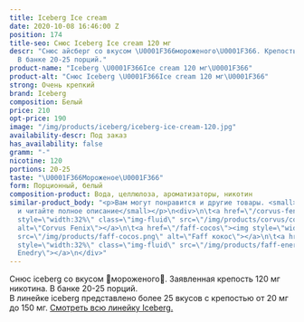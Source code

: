 ```yaml
---
title: Iceberg Ice cream
date: 2020-10-08 16:46:00 Z
position: 174
title-seo: Снюс Iceberg Ice cream 120 мг
descr: "Снюс айсберг со вкусом \U0001F366мороженого\U0001F366. Крепость 120 мг никотина.
  В банке 20-25 порций."
product-name: "Iceberg \U0001F366Ice cream 120 мг\U0001F366"
product-alt: "Снюс Iceberg \U0001F366Ice cream 120 мг\U0001F366"
strong: Очень крепкий
brand: Iceberg
composition: Белый
price: 210
opt-price: 190
image: "/img/products/iceberg/iceberg-ice-cream-120.jpg"
availability-descr: Под заказ
has_availability: false
gramm: "-"
nicotine: 120
portions: 20-25
taste: "\U0001F366Мороженое\U0001F366"
form: Порционный, белый
composition-product: Вода, целлюлоза, ароматизаторы, никотин
similar-product_body: "<p>Вам могут понравится и другие товары. <small>Жмите на картинки
  и читайте полное описание</small></p>\n<div>\n\t<a href=\"/corvus-fenix-barberry\"><img
  style=\"width:32%\" class=\"img-fluid\" src=\"/img/products/corvus/corvus-fenix.png\"
  alt=\"Corvus Fenix\"></a>\n\t<a href=\"/faff-cocos\"><img style=\"width:32%\" class=\"img-fluid\"
  src=\"/img/products/faff-cocos.png\" alt=\"Faff кокос\"></a>\n\t<a href=\"/faff-snus-energy\"><img
  style=\"width:32%\" class=\"img-fluid\" src=\"/img/products/faff-energy.png\" alt=\"Faff
  Enedry\"></a>\n</div>"
---
```


Снюс iceberg со вкусом 🍦мороженого🍦. Заявленная крепость 120 мг никотина. В банке 20-25 порций.<br> 
В линейке iceberg представлено более 25 вкусов с крепостью от 20 мг до 150 мг. <a href="/iceberg">Смотреть всю линейку Iceberg.</a>
